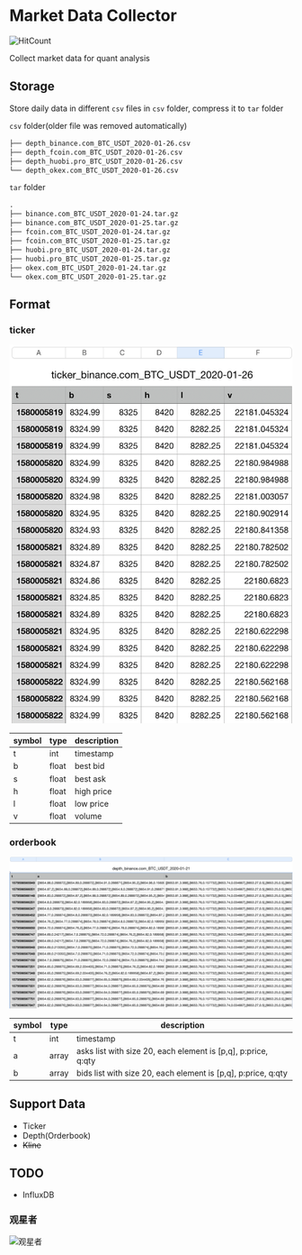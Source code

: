 # Market Data Collector
![HitCount](http://hits.dwyl.io/goex-top/market_data_collector.svg)

Collect market data for quant analysis

## Storage
Store daily data in different `csv` files in `csv` folder, compress it to `tar` folder

`csv` folder(older file was removed automatically)
```
├── depth_binance.com_BTC_USDT_2020-01-26.csv
├── depth_fcoin.com_BTC_USDT_2020-01-26.csv
├── depth_huobi.pro_BTC_USDT_2020-01-26.csv
└── depth_okex.com_BTC_USDT_2020-01-26.csv
```

`tar` folder
```
.
├── binance.com_BTC_USDT_2020-01-24.tar.gz
├── binance.com_BTC_USDT_2020-01-25.tar.gz
├── fcoin.com_BTC_USDT_2020-01-24.tar.gz
├── fcoin.com_BTC_USDT_2020-01-25.tar.gz
├── huobi.pro_BTC_USDT_2020-01-24.tar.gz
├── huobi.pro_BTC_USDT_2020-01-25.tar.gz
├── okex.com_BTC_USDT_2020-01-24.tar.gz
└── okex.com_BTC_USDT_2020-01-25.tar.gz
```

## Format
### ticker
![ticker](ticker.png)

|  symbol | type | description |
|  ----  | ----  | ----  |
| t  | int | timestamp |
| b  | float | best bid |
| s  | float | best ask |
| h  | float | high price |
| l  | float | low price |
| v  | float | volume |

### orderbook
![orderbook](orderbook.png)

|  symbol | type | description |
|  ----  | ----  | ----  |
| t  | int | timestamp |
| a  | array | asks list with size 20, each element is [p,q], p:price, q:qty |
| b  | array | bids list with size 20, each element is [p,q], p:price, q:qty |

## Support Data
* Ticker 
* Depth(Orderbook)
* ~~Kline~~

## TODO
* InfluxDB

### 观星者

![观星者](https://starchart.cc/goex-top/market_data_collector.svg)